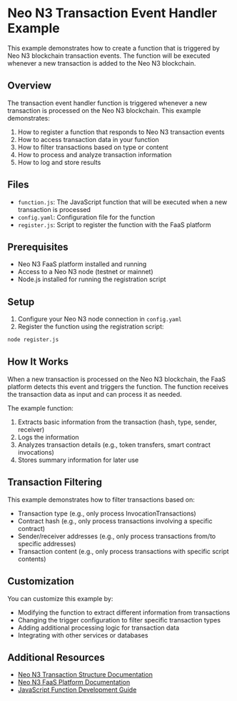 # Neo N3 Transaction Event Handler Example

This example demonstrates how to create a function that is triggered by Neo N3 blockchain transaction events. The function will be executed whenever a new transaction is added to the Neo N3 blockchain.

## Overview

The transaction event handler function is triggered whenever a new transaction is processed on the Neo N3 blockchain. This example demonstrates:

1. How to register a function that responds to Neo N3 transaction events
2. How to access transaction data in your function
3. How to filter transactions based on type or content
4. How to process and analyze transaction information
5. How to log and store results

## Files

- `function.js`: The JavaScript function that will be executed when a new transaction is processed
- `config.yaml`: Configuration file for the function
- `register.js`: Script to register the function with the FaaS platform

## Prerequisites

- Neo N3 FaaS platform installed and running
- Access to a Neo N3 node (testnet or mainnet)
- Node.js installed for running the registration script

## Setup

1. Configure your Neo N3 node connection in `config.yaml`
2. Register the function using the registration script:

```bash
node register.js
```

## How It Works

When a new transaction is processed on the Neo N3 blockchain, the FaaS platform detects this event and triggers the function. The function receives the transaction data as input and can process it as needed.

The example function:
1. Extracts basic information from the transaction (hash, type, sender, receiver)
2. Logs the information
3. Analyzes transaction details (e.g., token transfers, smart contract invocations)
4. Stores summary information for later use

## Transaction Filtering

This example demonstrates how to filter transactions based on:

- Transaction type (e.g., only process InvocationTransactions)
- Contract hash (e.g., only process transactions involving a specific contract)
- Sender/receiver addresses (e.g., only process transactions from/to specific addresses)
- Transaction content (e.g., only process transactions with specific script contents)

## Customization

You can customize this example by:

- Modifying the function to extract different information from transactions
- Changing the trigger configuration to filter specific transaction types
- Adding additional processing logic for transaction data
- Integrating with other services or databases

## Additional Resources

- [Neo N3 Transaction Structure Documentation](https://docs.neo.org/docs/en-us/reference/rpc/latest-version/api/getrawtransaction.html)
- [Neo N3 FaaS Platform Documentation](../../docs/neo-n3/README.md)
- [JavaScript Function Development Guide](../../docs/neo-n3/guides/function-development.md)
